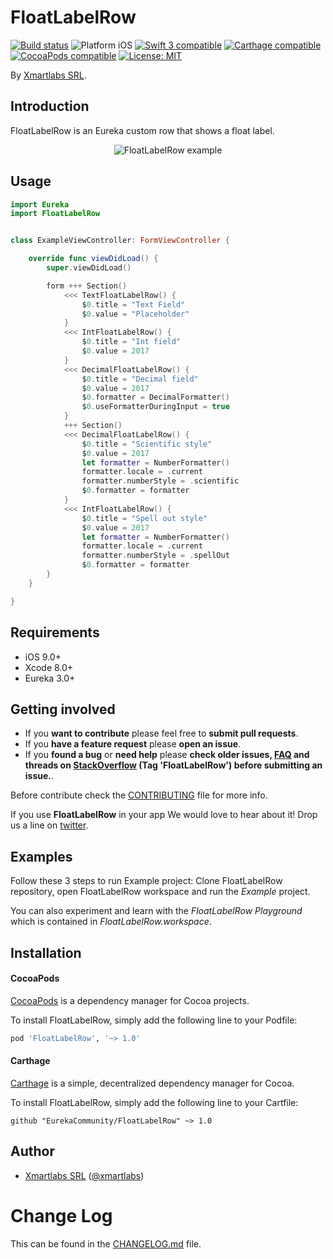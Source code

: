# FloatLabelRow

<p align="left">
<a href="https://travis-ci.org/KarinaFernandez/FloatLabelRow"><img src="https://travis-ci.org/KarinaFernandez/FloatLabelRow.svg?branch=master" alt="Build status" /></a>
<img src="https://img.shields.io/badge/platform-iOS-blue.svg?style=flat" alt="Platform iOS" />
<a href="https://developer.apple.com/swift"><img src="https://img.shields.io/badge/swift3-compatible-4BC51D.svg?style=flat" alt="Swift 3 compatible" /></a>
<a href="https://github.com/Carthage/Carthage"><img src="https://img.shields.io/badge/Carthage-compatible-4BC51D.svg?style=flat" alt="Carthage compatible" /></a>
<a href="https://cocoapods.org/pods/XLActionController"><img src="https://img.shields.io/cocoapods/v/FloatLabelRow.svg" alt="CocoaPods compatible" /></a>
<a href="https://raw.githubusercontent.com/KarinaFernandez/FloatLabelRow/master/LICENSE"><img src="http://img.shields.io/badge/license-MIT-blue.svg?style=flat" alt="License: MIT" /></a>
</p>

By [Xmartlabs SRL](http://KarinaFernandez.com).

## Introduction

FloatLabelRow is an Eureka custom row that shows a float label.

<p align='center'>
  <img src='https://github.com/EurekaCommunity/FloatLabelRow/blob/1.0.0/Example/floatLabelRow.gif?raw=true' alt='FloatLabelRow example'/>
</p>

## Usage

```swift
import Eureka
import FloatLabelRow


class ExampleViewController: FormViewController {

    override func viewDidLoad() {
        super.viewDidLoad()

        form +++ Section()
            <<< TextFloatLabelRow() {
                $0.title = "Text Field"
                $0.value = "Placeholder"
            }
            <<< IntFloatLabelRow() {
                $0.title = "Int field"
                $0.value = 2017
            }
            <<< DecimalFloatLabelRow() {
                $0.title = "Decimal field"
                $0.value = 2017
                $0.formatter = DecimalFormatter()
                $0.useFormatterDuringInput = true
            }
            +++ Section()
            <<< DecimalFloatLabelRow() {
                $0.title = "Scientific style"
                $0.value = 2017
                let formatter = NumberFormatter()
                formatter.locale = .current
                formatter.numberStyle = .scientific
                $0.formatter = formatter
            }
            <<< IntFloatLabelRow() {
                $0.title = "Spell out style"
                $0.value = 2017
                let formatter = NumberFormatter()
                formatter.locale = .current
                formatter.numberStyle = .spellOut
                $0.formatter = formatter
        }
    }

}
```

## Requirements

* iOS 9.0+
* Xcode 8.0+
* Eureka 3.0+

## Getting involved

* If you **want to contribute** please feel free to **submit pull requests**.
* If you **have a feature request** please **open an issue**.
* If you **found a bug** or **need help** please **check older issues, [FAQ](#faq) and threads on [StackOverflow](http://stackoverflow.com/questions/tagged/FloatLabelRow) (Tag 'FloatLabelRow') before submitting an issue.**.

Before contribute check the [CONTRIBUTING](https://github.com/KarinaFernandez/FloatLabelRow/blob/master/CONTRIBUTING.md) file for more info.

If you use **FloatLabelRow** in your app We would love to hear about it! Drop us a line on [twitter](https://twitter.com/KarinaFernandez).

## Examples

Follow these 3 steps to run Example project: Clone FloatLabelRow repository, open FloatLabelRow workspace and run the *Example* project.

You can also experiment and learn with the *FloatLabelRow Playground* which is contained in *FloatLabelRow.workspace*.

## Installation

#### CocoaPods

[CocoaPods](https://cocoapods.org/) is a dependency manager for Cocoa projects.

To install FloatLabelRow, simply add the following line to your Podfile:

```ruby
pod 'FloatLabelRow', '~> 1.0'
```

#### Carthage

[Carthage](https://github.com/Carthage/Carthage) is a simple, decentralized dependency manager for Cocoa.

To install FloatLabelRow, simply add the following line to your Cartfile:

```ogdl
github "EurekaCommunity/FloatLabelRow" ~> 1.0
```

## Author

* [Xmartlabs SRL](https://github.com/xmartlabs) ([@xmartlabs](https://twitter.com/xmartlabs))


# Change Log

This can be found in the [CHANGELOG.md](CHANGELOG.md) file.
